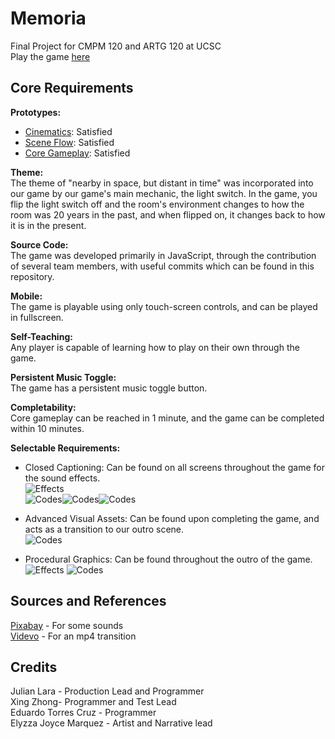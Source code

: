 # Memoria
Final Project for CMPM 120 and ARTG 120 at UCSC  
Play the game [here](https://juicebox7.github.io/Memoria/index.html)

## Core Requirements
**Prototypes:**  
- [Cinematics](https://juicebox7.github.io/Memoria/prototypes/cinematics/cinematics-1.html): Satisfied  
- [Scene Flow](https://juicebox7.github.io/Memoria/prototypes/scene-flow/scene-flow-1.html): Satisfied  
- [Core Gameplay](https://juicebox7.github.io/Memoria/prototypes/core-gameplay/core-gameplay-1.html): Satisfied  
  
**Theme:**  
The theme of "nearby in space, but distant in time" was incorporated into our game by our game's main mechanic, the light switch. In the game, you flip the light switch off and the room's environment changes to how the room was 20 years in the past, and when flipped on, it changes back to how it is in the present.  
  
**Source Code:**  
The game was developed primarily in JavaScript, through the contribution of several team members, with useful commits which can be found in this repository.  
  
**Mobile:**  
The game is playable using only touch-screen controls, and can be played in fullscreen.  
  
**Self-Teaching:**  
Any player is capable of learning how to play on their own through the game.  
  
**Persistent Music Toggle:**  
The game has a persistent music toggle button.  
  
**Completability:**  
Core gameplay can be reached in 1 minute, and the game can be completed within 10 minutes.  
  
**Selectable Requirements:**  
- Closed Captioning: Can be found on all screens throughout the game for the sound effects.\
![Effects](https://drive.google.com/uc?export=view&id=1dixI75KW4pSWqG_lAG6LnmHg2l8GEeou)\
![Codes](https://drive.google.com/uc?export=view&id=1Na1Wov2hEKWUmC3ws76KicLjqi--8xR4)![Codes](https://drive.google.com/uc?export=view&id=1EsrmEO4GYA3_IU23Gbuk3YBpyAo8W1EB)![Codes](https://drive.google.com/uc?export=view&id=1KEIJcHvLZNw-WYT5jLJYUOOZyqM0jXut)


- Advanced Visual Assets: Can be found upon completing the game, and acts as a transition to our outro scene.  \
![Codes](https://drive.google.com/uc?export=view&id=)
- Procedural Graphics: Can be found throughout the outro of the game.\
![Effects](https://drive.google.com/uc?export=view&id=)
![Codes](https://drive.google.com/uc?export=view&id=)

## Sources and References
[Pixabay](https://pixabay.com/) - For some sounds  
[Videvo](https://www.videvo.net/video/light-leak-transition-02/548267/) - For an mp4 transition  

## Credits
Julian Lara - Production Lead and Programmer  
Xing Zhong- Programmer  and Test Lead  
Eduardo Torres Cruz - Programmer  
Elyzza Joyce Marquez - Artist and Narrative lead